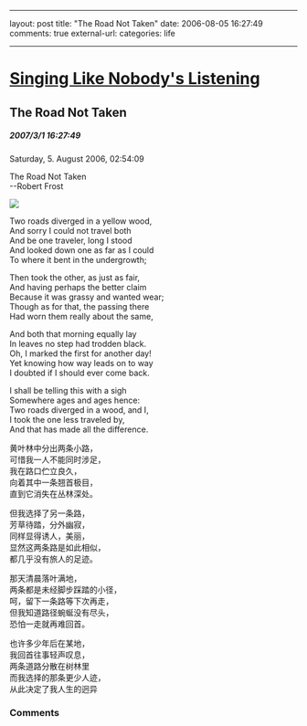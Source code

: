 
---
layout: post
title: "The Road Not Taken"
date: 2006-08-05 16:27:49
comments: true
external-url: 
categories: life

---

				
# [Singing Like Nobody's Listening][1]

   [1]: index.html

## The Road Not Taken

##### 2007/3/1 16:27:49

Saturday, 5. August 2006, 02:54:09

  


  


The Road Not Taken   
--Robert Frost   
  


![][2]

   [2]: http://my.opera.com/Luosky/homes/blog/The_Road_Not_Taken_by_jester81.jpg

Two roads diverged in a yellow wood,   
And sorry I could not travel both   
And be one traveler, long I stood   
And looked down one as far as I could   
To where it bent in the undergrowth;   
  
Then took the other, as just as fair,   
And having perhaps the better claim   
Because it was grassy and wanted wear;   
Though as for that, the passing there   
Had worn them really about the same,   
  
And both that morning equally lay   
In leaves no step had trodden black.   
Oh, I marked the first for another day!   
Yet knowing how way leads on to way   
I doubted if I should ever come back.   
  
I shall be telling this with a sigh   
Somewhere ages and ages hence:   
Two roads diverged in a wood, and I,   
I took the one less traveled by,   
And that has made all the difference.   


黄叶林中分出两条小路，  
可惜我一人不能同时涉足，  
我在路口伫立良久，  
向着其中一条翘首极目，  
直到它消失在丛林深处。  
  
但我选择了另一条路，  
芳草待踏，分外幽寂，  
同样显得诱人，美丽，  
显然这两条路是如此相似，  
都几乎没有旅人的足迹。  
  
那天清晨落叶满地，  
两条都是未经脚步踩踏的小径，  
呵，留下一条路等下次再走，  
但我知道路径蜿蜒没有尽头，  
恐怕一走就再难回首。  
  
也许多少年后在某地，  
我回首往事轻声叹息，  
两条道路分散在树林里  
而我选择的那条更少人迹，  
从此决定了我人生的迥异  


### Comments